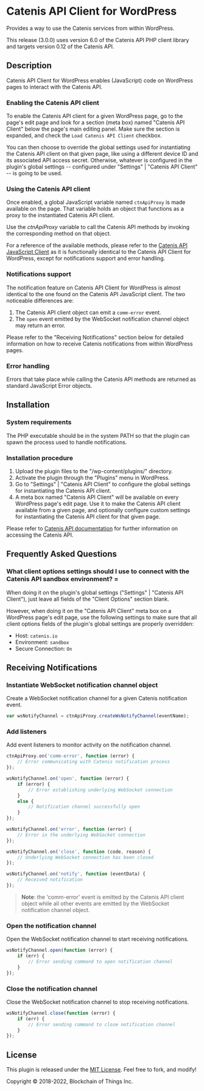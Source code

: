 # Catenis API Client for WordPress

Provides a way to use the Catenis services from within WordPress.

This release (3.0.0) uses version 6.0 of the Catenis API PHP client library and targets version 0.12 of the Catenis API.

## Description

Catenis API Client for WordPress enables (JavaScript) code on WordPress pages to interact with the Catenis API.

### Enabling the Catenis API client

To enable the Catenis API client for a given WordPress page, go to the page's edit page and look for a section (meta box) named "Catenis API Client" below the page's main editing panel. Make sure the section is expanded, and check the `Load Catenis API Client` checkbox.

You can then choose to override the global settings used for instantiating the Catenis API client on that given page, like using a different device ID and its associated API access secret. Otherwise, whatever is configured in the plugin's global settings -- configured under "Settings" | "Catenis API Client" -- is going to be used.

### Using the Catenis API client

Once enabled, a global JavaScript variable named `ctnApiProxy` is made available on the page. That variable holds an object that functions as a proxy to the instantiated Catenis API client.

Use the *ctnApiProxy* variable to call the Catenis API methods by invoking the corresponding method on that object.

For a reference of the available methods, please refer to the [Catenis API JavaScript Client](https://github.com/blockchainofthings/CatenisAPIClientJS) as it is functionally identical to the Catenis API Client for WordPress, except for notifications support and error handling.

### Notifications support

The notification feature on Catenis API Client for WordPress is almost identical to the one found on the Catenis API JavaScript client. The two noticeable differences are:

1. The Catenis API client object can emit a `comm-error` event.
1. The `open` event emitted by the WebSocket notification channel object may return an error.

Please refer to the "Receiving Notifications" section below for detailed information on how to receive Catenis notifications from within WordPress pages.

### Error handling

Errors that take place while calling the Catenis API methods are returned as standard JavaScript Error objects.

## Installation

### System requirements

The PHP executable should be in the system PATH so that the plugin can spawn the process used to handle notifications.

### Installation procedure

1. Upload the plugin files to the "/wp-content/plugins/" directory.
1. Activate the plugin through the "Plugins" menu in WordPress.
1. Go to "Settings" | "Catenis API Client" to configure the global settings for instantiating the Catenis API client.
1. A meta box named "Catenis API Client" will be available on every WordPress page's edit page. Use it to make the Catenis API client available from a given page, and optionally configure custom settings for instantiating the Catenis API client for that given page.

Please refer to [Catenis API documentation](https://www.catenis.com/docs/api) for further information on accessing the Catenis API.

## Frequently Asked Questions

### What client options settings should I use to connect with the Catenis API sandbox environment? =

When doing it on the plugin's global settings ("Settings" | "Catenis API Client"), just leave all fields of the "Client Options" section blank.

However, when doing it on the "Catenis API Client" meta box on a WordPress page's edit page, use the following settings to make sure that all client options fields of the plugin's global settings are properly overridden:
- Host: `catenis.io`
- Environment: `sandbox`
- Secure Connection: `On`

## Receiving Notifications

### Instantiate WebSocket notification channel object

Create a WebSocket notification channel for a given Catenis notification event.

```javascript
var wsNotifyChannel = ctnApiProxy.createWsNotifyChannel(eventName);
```

### Add listeners

Add event listeners to monitor activity on the notification channel.

```javascript
ctnApiProxy.on('comm-error', function (error) {
    // Error communicating with Catenis notification process
});

wsNotifyChannel.on('open', function (error) {
    if (error) {
        // Error establishing underlying WebSocket connection
    }
    else {
        // Notification channel successfully open
    }
});

wsNotifyChannel.on('error', function (error) {
    // Error in the underlying WebSocket connection
});

wsNotifyChannel.on('close', function (code, reason) {
    // Underlying WebSocket connection has been closed
});

wsNotifyChannel.on('notify', function (eventData) {
    // Received notification
});
```

> **Note**: the 'comm-error' event is emitted by the Catenis API client object while all other events are emitted by the WebSocket notification channel object.

### Open the notification channel

Open the WebSocket notification channel to start receiving notifications.

```javascript
wsNotifyChannel.open(function (error) {
    if (err) {
        // Error sending command to open notification channel
    }
});
```

### Close the notification channel

Close the WebSocket notification channel to stop receiving notifications.

```javascript
wsNotifyChannel.close(function (error) {
    if (err) {
        // Error sending command to close notification channel
    }
});
```

## License

This plugin is released under the [MIT License](LICENSE). Feel free to fork, and modify!

Copyright © 2018-2022, Blockchain of Things Inc.
